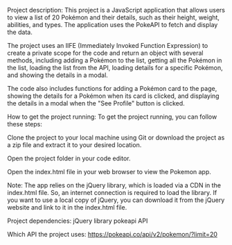 Project description:
This project is a JavaScript application that allows users to view a list of 20 Pokémon and their details, such as their height, weight, abilities, and types. The application uses the PokeAPI to fetch and display the data.

The project uses an IIFE (Immediately Invoked Function Expression) to create a private scope for the code and return an object with several methods, including adding a Pokémon to the list, getting all the Pokémon in the list, loading the list from the API, loading details for a specific Pokémon, and showing the details in a modal.

The code also includes functions for adding a Pokémon card to the page, showing the details for a Pokémon when its card is clicked, and displaying the details in a modal when the "See Profile" button is clicked.


How to get the project running:
To get the project running, you can follow these steps:

Clone the project to your local machine using Git or download the project as a zip file and extract it to your desired location.

Open the project folder in your code editor.

Open the index.html file in your web browser to view the Pokemon app.

Note: The app relies on the jQuery library, which is loaded via a CDN in the index.html file. So, an internet connection is required to load the library. If you want to use a local copy of jQuery, you can download it from the jQuery website and link to it in the index.html file.


Project dependencies:
jQuery library
pokeapi API

Which API the project uses:
https://pokeapi.co/api/v2/pokemon/?limit=20
